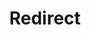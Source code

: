﻿---
layout: src/layouts/Redirect.astro
title: Redirect
redirect: https://yamldoc.liuyan.wang/docs/releases/release-versioning
pubDate:  2023-01-01
navSearch: false
navSitemap: false
navMenu: false
---

